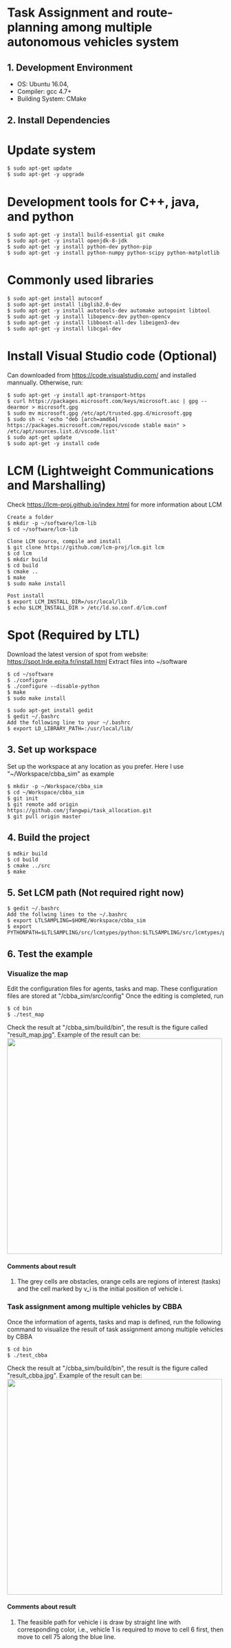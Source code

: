 # Task Assignment and route-planning among multiple autonomous vehicles system

## 1. Development Environment

* OS: Ubuntu 16.04,
* Compiler: gcc 4.7+
* Building System: CMake

## 2. Install Dependencies

# Update system
```
$ sudo apt-get update
$ sudo apt-get -y upgrade
```

# Development tools for C++, java, and python 
```
$ sudo apt-get -y install build-essential git cmake
$ sudo apt-get -y install openjdk-8-jdk
$ sudo apt-get -y install python-dev python-pip
$ sudo apt-get -y install python-numpy python-scipy python-matplotlib
```

# Commonly used libraries 
```
$ sudo apt-get install autoconf
$ sudo apt-get install libglib2.0-dev
$ sudo apt-get -y install autotools-dev automake autopoint libtool
$ sudo apt-get -y install libopencv-dev python-opencv
$ sudo apt-get -y install libboost-all-dev libeigen3-dev
$ sudo apt-get -y install libcgal-dev
```

# Install Visual Studio code (Optional)
Can downloaded from https://code.visualstudio.com/ and installed mannually. Otherwise, run:
```
$ sudo apt-get -y install apt-transport-https 
$ curl https://packages.microsoft.com/keys/microsoft.asc | gpg --dearmor > microsoft.gpg
$ sudo mv microsoft.gpg /etc/apt/trusted.gpg.d/microsoft.gpg
$ sudo sh -c 'echo "deb [arch=amd64] https://packages.microsoft.com/repos/vscode stable main" > /etc/apt/sources.list.d/vscode.list'
$ sudo apt-get update
$ sudo apt-get -y install code
```

# LCM (Lightweight Communications and Marshalling)
Check https://lcm-proj.github.io/index.html for more information about LCM
```
Create a folder
$ mkdir -p ~/software/lcm-lib
$ cd ~/software/lcm-lib

Clone LCM source, compile and install
$ git clone https://github.com/lcm-proj/lcm.git lcm
$ cd lcm
$ mkdir build
$ cd build
$ cmake ..
$ make
$ sudo make install

Post install
$ export LCM_INSTALL_DIR=/usr/local/lib
$ echo $LCM_INSTALL_DIR > /etc/ld.so.conf.d/lcm.conf
```

# Spot (Required by LTL)
Download the latest version of spot from website: https://spot.lrde.epita.fr/install.html
Extract files into ~/software
```
$ cd ~/software
$ ./configure
$ ./configure --disable-python
$ make
$ sudo make install

$ sudo apt-get install gedit
$ gedit ~/.bashrc
Add the following line to your ~/.bashrc
$ export LD_LIBRARY_PATH=:/usr/local/lib/
```


## 3. Set up workspace
Set up the workspace at any location as you prefer. Here I use "~/Workspace/cbba_sim" as example
```
$ mkdir -p ~/Workspace/cbba_sim
$ cd ~/Workspace/cbba_sim
$ git init
$ git remote add origin https://github.com/jfangwpi/task_allocation.git
$ git pull origin master
```

## 4. Build the project
```
$ mdkir build
$ cd build
$ cmake ../src
$ make
```

## 5. Set LCM path (Not required right now)
```
$ gedit ~/.bashrc
Add the follwing lines to the ~/.bashrc
$ export LTLSAMPLING=$HOME/Workspace/cbba_sim
$ export PYTHONPATH=$LTLSAMPLING/src/lcmtypes/python:$LTLSAMPLING/src/lcmtypes/python/communicate_data:$PYTHONPATH
```

## 6. Test the example
### Visualize the map
Edit the configuration files for agents, tasks and map. These configuration files are stored at "/cbba_sim/src/config"
Once the editing is completed, run 
```
$ cd bin
$ ./test_map
```
Check the result at "/cbba_sim/build/bin", the result is the figure called "result_map.jpg". Example of the result can be: 
<img src="/data/result_map.jpg" align="middle" height="500" >

#### Comments about result
1. The grey cells are obstacles, orange cells are regions of interest (tasks) and the cell marked by v_i is the initial position of vehicle i.


### Task assignment among multiple vehicles by CBBA
Once the information of agents, tasks and map is defined, run the following command to visualize the result of task assignment among multiple vehicles by CBBA
```
$ cd bin
$ ./test_cbba
```
Check the result at "/cbba_sim/build/bin", the result is the figure called "result_cbba.jpg". Example of the result can be: 
<img src="/data/result_cbba.jpg" align="middle" height="500" >

#### Comments about result
1. The feasible path for vehicle i is draw by straight line with corresponding color, i.e., vehicle 1 is required to move to cell 6 first, then move to cell 75 along the blue line. 